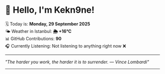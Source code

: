 # 👋 Hello, I'm Kekn9ne!

🗓️ Today is: **Monday, 29 September 2025**  
🌤️ Weather in Istanbul: **🌦   +16°C**  
📊 GitHub Contributions: **90**  
🎧 Currently Listening: Not listening to anything right now ❌

---

_"The harder you work, the harder it is to surrender. — *Vince Lombardi*"_

---
